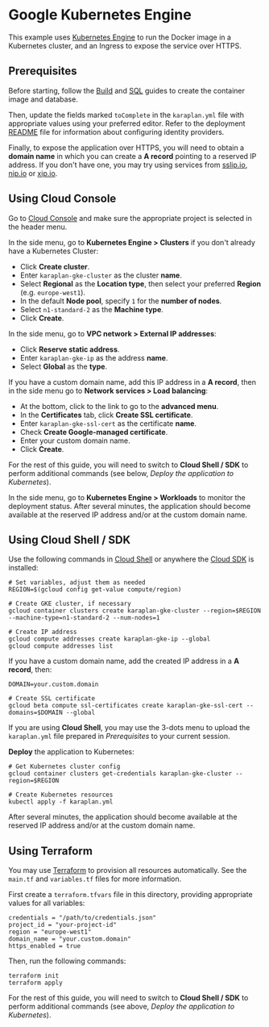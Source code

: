 # Google Kubernetes Engine

This example uses [Kubernetes Engine](https://cloud.google.com/kubernetes-engine/) to run the Docker image in a Kubernetes cluster, and an Ingress to expose the service over HTTPS.

## Prerequisites

Before starting, follow the [Build](../build) and [SQL](../sql) guides to create the container image and database.

Then, update the fields marked `toComplete` in the `karaplan.yml` file with appropriate values using your preferred editor. Refer to the deployment [README](../../README.md) file for information about configuring identity providers.

Finally, to expose the application over HTTPS, you will need to obtain a **domain name** in which you can create a **A record** pointing to a reserved IP address. If you don't have one, you may try using services from [sslip.io](https://sslip.io), [nip.io](https://nip.io) or [xip.io](http://xip.io).

## Using Cloud Console

Go to [Cloud Console](https://console.cloud.google.com) and make sure the appropriate project is selected in the header menu.

In the side menu, go to **Kubernetes Engine > Clusters** if you don't already have a Kubernetes Cluster:
* Click **Create cluster**.
* Enter `karaplan-gke-cluster` as the cluster **name**.
* Select **Regional** as the **Location type**, then select your preferred **Region** (e.g. `europe-west1`).
* In the default **Node pool**, specify `1` for the **number of nodes**.
* Select `n1-standard-2` as the **Machine type**.
* Click **Create**.

In the side menu, go to **VPC network > External IP addresses**:
* Click **Reserve static address**.
* Enter `karaplan-gke-ip` as the address **name**.
* Select **Global** as the **type**.

If you have a custom domain name, add this IP address in a **A record**, then in the side menu go to **Network services > Load balancing**:
* At the bottom, click to the link to go to the **advanced menu**.
* In the **Certificates** tab, click **Create SSL certificate**.
* Enter `karaplan-gke-ssl-cert` as the certificate **name**.
* Check **Create Google-managed certificate**.
* Enter your custom domain name.
* Click **Create**.

For the rest of this guide, you will need to switch to **Cloud Shell / SDK** to perform additional commands (see below, *Deploy the application to Kubernetes*).

In the side menu, go to **Kubernetes Engine > Workloads** to monitor the deployment status. After several minutes, the application should become available at the reserved IP address and/or at the custom domain name.

## Using Cloud Shell / SDK

Use the following commands in [Cloud Shell](https://cloud.google.com/shell/) or anywhere the [Cloud SDK](https://cloud.google.com/sdk/) is installed:

    # Set variables, adjust them as needed
    REGION=$(gcloud config get-value compute/region)

    # Create GKE cluster, if necessary
    gcloud container clusters create karaplan-gke-cluster --region=$REGION --machine-type=n1-standard-2 --num-nodes=1

    # Create IP address
    gcloud compute addresses create karaplan-gke-ip --global
    gcloud compute addresses list

If you have a custom domain name, add the created IP address in a **A record**, then:

    DOMAIN=your.custom.domain

    # Create SSL certificate
    gcloud beta compute ssl-certificates create karaplan-gke-ssl-cert --domains=$DOMAIN --global

If you are using **Cloud Shell**, you may use the 3-dots menu to upload the `karaplan.yml` file prepared in *Prerequisites* to your current session.

**Deploy** the application to Kubernetes:

    # Get Kubernetes cluster config
    gcloud container clusters get-credentials karaplan-gke-cluster --region=$REGION

    # Create Kubernetes resources
    kubectl apply -f karaplan.yml

After several minutes, the application should become available at the reserved IP address and/or at the custom domain name.

## Using Terraform

You may use [Terraform](https://terraform.io) to provision all resources automatically. See the `main.tf` and `variables.tf` files for more information.

First create a `terraform.tfvars` file in this directory, providing appropriate values for all variables:

    credentials = "/path/to/credentials.json"
    project_id = "your-project-id"
    region = "europe-west1"
    domain_name = "your.custom.domain"
    https_enabled = true

Then, run the following commands:

    terraform init
    terraform apply

For the rest of this guide, you will need to switch to **Cloud Shell / SDK** to perform additional commands (see above, *Deploy the application to Kubernetes*).
